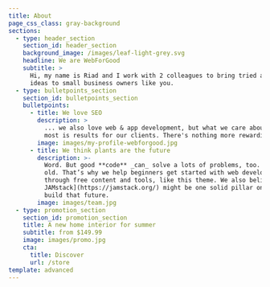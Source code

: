 ```yaml
---
title: About
page_css_class: gray-background
sections:
  - type: header_section
    section_id: header_section
    background_image: /images/leaf-light-grey.svg
    headline: We are WebForGood
    subtitle: >
      Hi, my name is Riad and I work with 2 colleagues to bring tried and tested
      ideas to small business owners like you.
  - type: bulletpoints_section
    section_id: bulletpoints_section
    bulletpoints:
      - title: We love SEO
        description: >
          ... we also love web & app development, but what we care about the
          most is results for our clients. There's nothing more rewarding. 
        image: images/my-profile-webforgood.jpg
      - title: We think plants are the future
        description: >-
          Word. But good **code** _can_ solve a lots of problems, too. New _and_
          old. That’s why we help beginners get started with web development
          through free content and tools, like this theme. We also believe [the
          JAMstack](https://jamstack.org/) might be one solid pillar on which we
          build that future.
        image: images/team.jpg
  - type: promotion_section
    section_id: promotion_section
    title: A new home interior for summer
    subtitle: from $149.99
    image: images/promo.jpg
    cta:
      title: Discover
      url: /store
template: advanced
---
```

